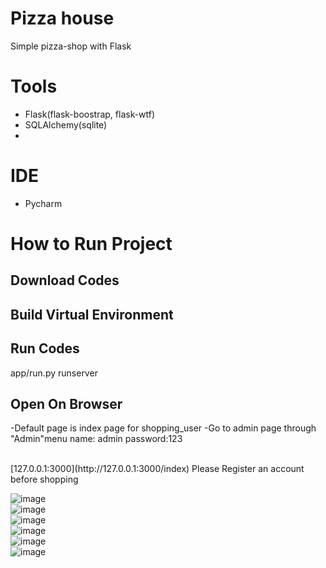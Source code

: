 ﻿# Pizza house


Simple pizza-shop with Flask


# Tools
- Flask(flask-boostrap, flask-wtf)
- SQLAlchemy(sqlite)
- 
# IDE
- Pycharm

#
# How to Run Project

## Download Codes

## Build Virtual Environment

## Run Codes

app/run.py runserver

## Open On Browser
-Default page is index page for shopping_user 
-Go to admin page through "Admin"menu
   name: admin  password:123

<br>
[127.0.0.1:3000](http://127.0.0.1:3000/index)
Please Register an account before shopping

![image](/Pizza_shop_site-Meijuan/readme_images/user_login.jpeg)<br>
![image](/Pizza_shop_site-Meijuan/readme_images/cart.jpeg)<br>
![image](/Pizza_shop_site-Meijuan/readme_images/user_orders.jpeg)<br>
![image](/Pizza_shop_site-Meijuan/readme_images/user_checkout.jpeg)<br>
![image](/Pizza_shop_site-Meijuan/readme_images/admin_orderlist.jpeg)<br>
![image](/Pizza_shop_site-Meijuan/readme_images/admin_pizzalist.jpeg)<br>
